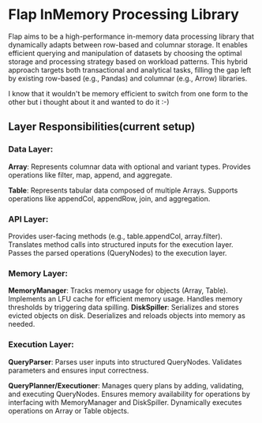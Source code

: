 # Flap InMemory Processing Library

Flap aims to be a high-performance in-memory data processing library that dynamically adapts between row-based and columnar storage.
It enables efficient querying and manipulation of datasets by choosing the optimal storage and processing strategy based on workload patterns.
This hybrid approach targets both transactional and analytical tasks, filling the gap left by existing row-based (e.g., Pandas) and columnar (e.g., Arrow) libraries.

I know that it wouldn't be memory efficient to switch from one form to the other but i thought about it and wanted to do it :-) 


## Layer Responsibilities(current setup)

### Data Layer:

  **Array**:
    Represents columnar data with optional and variant types.
    Provides operations like filter, map, append, and aggregate.
    
  **Table**:
    Represents tabular data composed of multiple Arrays.
    Supports operations like appendCol, appendRow, join, and aggregation.
    
### API Layer:

  Provides user-facing methods (e.g., table.appendCol, array.filter).
  Translates method calls into structured inputs for the execution layer.
  Passes the parsed operations (QueryNodes) to the execution layer.
  
### Memory Layer:

  **MemoryManager**:
    Tracks memory usage for objects (Array, Table).
    Implements an LFU cache for efficient memory usage.
    Handles memory thresholds by triggering data spilling.
  **DiskSpiller**:
    Serializes and stores evicted objects on disk.
    Deserializes and reloads objects into memory as needed.
  
### Execution Layer:

  **QueryParser**:
    Parses user inputs into structured QueryNodes. Validates parameters and ensures input correctness.
    
  **QueryPlanner/Executioner**:
    Manages query plans by adding, validating, and executing QueryNodes. Ensures memory availability for operations by interfacing with MemoryManager and DiskSpiller.
    Dynamically executes operations on Array or Table objects.
